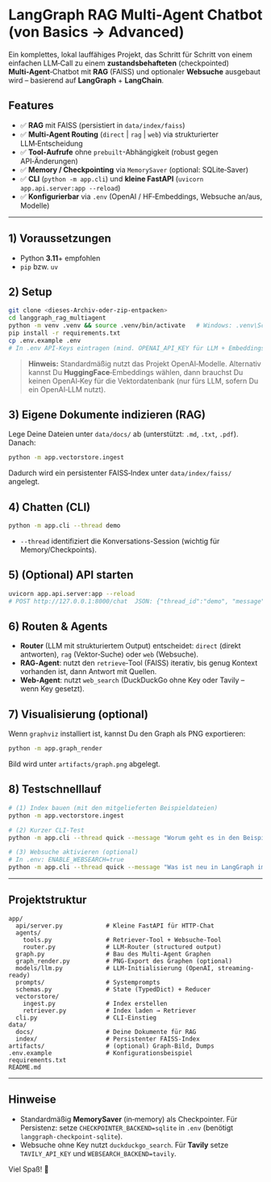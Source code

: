 # LangGraph RAG Multi‑Agent Chatbot (von Basics → Advanced)

Ein komplettes, lokal lauffähiges Projekt, das Schritt für Schritt von einem einfachen LLM‑Call
zu einem **zustandsbehafteten** (checkpointed) **Multi‑Agent**‑Chatbot mit **RAG** (FAISS) und optionaler **Websuche**
ausgebaut wird – basierend auf **LangGraph** + **LangChain**.

## Features
- ✅ **RAG** mit FAISS (persistiert in `data/index/faiss`)
- ✅ **Multi‑Agent Routing** (`direct` | `rag` | `web`) via strukturierter LLM‑Entscheidung
- ✅ **Tool‑Aufrufe** ohne `prebuilt`-Abhängigkeit (robust gegen API‑Änderungen)
- ✅ **Memory / Checkpointing** via `MemorySaver` (optional: SQLite‑Saver)
- ✅ **CLI** (`python -m app.cli`) und **kleine FastAPI** (`uvicorn app.api.server:app --reload`)
- ✅ **Konfigurierbar** via `.env` (OpenAI / HF‑Embeddings, Websuche an/aus, Modelle)

---

## 1) Voraussetzungen
- Python **3.11**+ empfohlen
- `pip` bzw. `uv`

## 2) Setup
```bash
git clone <dieses-Archiv-oder-zip-entpacken>
cd langgraph_rag_multiagent
python -m venv .venv && source .venv/bin/activate   # Windows: .venv\Scripts\activate
pip install -r requirements.txt
cp .env.example .env
# In .env API-Keys eintragen (mind. OPENAI_API_KEY für LLM + Embeddings, falls OpenAI gewählt)
```

> **Hinweis:** Standardmäßig nutzt das Projekt OpenAI‑Modelle. Alternativ kannst Du **HuggingFace**‑Embeddings wählen,
> dann brauchst Du keinen OpenAI‑Key für die Vektordatenbank (nur fürs LLM, sofern Du ein OpenAI‑LLM nutzt).

## 3) Eigene Dokumente indizieren (RAG)
Lege Deine Dateien unter `data/docs/` ab (unterstützt: `.md`, `.txt`, `.pdf`). Danach:
```bash
python -m app.vectorstore.ingest
```
Dadurch wird ein persistenter FAISS‑Index unter `data/index/faiss/` angelegt.

## 4) Chatten (CLI)
```bash
python -m app.cli --thread demo
```
- `--thread` identifiziert die Konversations-Session (wichtig für Memory/Checkpoints).

## 5) (Optional) API starten
```bash
uvicorn app.api.server:app --reload
# POST http://127.0.0.1:8000/chat  JSON: {"thread_id":"demo", "message":"<Deine Frage>"}
```

## 6) Routen & Agents
- **Router** (LLM mit strukturiertem Output) entscheidet: `direct` (direkt antworten), `rag` (Vektor‑Suche) oder `web` (Websuche).
- **RAG‑Agent**: nutzt den `retrieve`‑Tool (FAISS) iterativ, bis genug Kontext vorhanden ist, dann Antwort mit Quellen.
- **Web‑Agent**: nutzt `web_search` (DuckDuckGo ohne Key oder Tavily – wenn Key gesetzt).

## 7) Visualisierung (optional)
Wenn `graphviz` installiert ist, kannst Du den Graph als PNG exportieren:
```bash
python -m app.graph_render
```
Bild wird unter `artifacts/graph.png` abgelegt.

## 8) Testschnelllauf
```bash
# (1) Index bauen (mit den mitgelieferten Beispieldateien)
python -m app.vectorstore.ingest

# (2) Kurzer CLI-Test
python -m app.cli --thread quick --message "Worum geht es in den Beispieldokumenten?"

# (3) Websuche aktivieren (optional)
# In .env: ENABLE_WEBSEARCH=true
python -m app.cli --thread quick --message "Was ist neu in LangGraph im Jahr 2025?"
```

---

## Projektstruktur
```
app/
  api/server.py            # Kleine FastAPI für HTTP-Chat
  agents/
    tools.py               # Retriever-Tool + Websuche-Tool
    router.py              # LLM-Router (structured output)
  graph.py                 # Bau des Multi-Agent Graphen
  graph_render.py          # PNG-Export des Graphen (optional)
  models/llm.py            # LLM-Initialisierung (OpenAI, streaming-ready)
  prompts/                 # Systemprompts
  schemas.py               # State (TypedDict) + Reducer
  vectorstore/
    ingest.py              # Index erstellen
    retriever.py           # Index laden → Retriever
  cli.py                   # CLI-Einstieg
data/
  docs/                    # Deine Dokumente für RAG
  index/                   # Persistenter FAISS-Index
artifacts/                 # (optional) Graph-Bild, Dumps
.env.example               # Konfigurationsbeispiel
requirements.txt
README.md
```

---

## Hinweise
- Standardmäßig **MemorySaver** (in‑memory) als Checkpointer. Für Persistenz:
  setze `CHECKPOINTER_BACKEND=sqlite` in `.env` (benötigt `langgraph-checkpoint-sqlite`).
- Websuche ohne Key nutzt `duckduckgo_search`. Für **Tavily** setze `TAVILY_API_KEY` und `WEBSEARCH_BACKEND=tavily`.

Viel Spaß! 🚀
